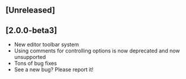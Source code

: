 ## [Unreleased]
## [2.0.0-beta3]
- New editor toolbar system
- Using comments for controlling options is now deprecated and now unsupported
- Tons of bug fixes
- See a new bug? Please report it!
